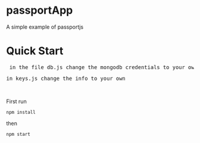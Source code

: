 # passportApp
A simple example of passportjs

# Quick Start

<pre> in the file db.js change the mongodb credentials to your own </pre>
<pre>in keys.js change the info to your own</pre>

<br/>

First run <br/>

``` npm install ``` <br/>

then <br/>

``` npm start ```
